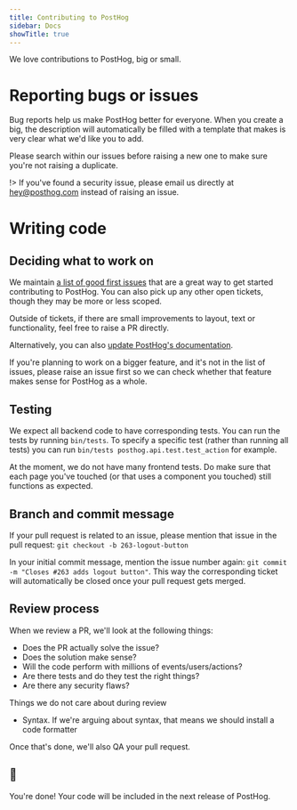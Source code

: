 ```yaml
---
title: Contributing to PostHog
sidebar: Docs
showTitle: true
---
```


We love contributions to PostHog, big or small.


# Reporting bugs or issues

Bug reports help us make PostHog better for everyone. When you create a big, the description will automatically be filled with a template that makes is very clear what we'd like you to add.

Please search within our issues before raising a new one to make sure you're not raising a duplicate.

!> If you've found a security issue, please email us directly at [hey@posthog.com](mailto:hey@posthog.com) instead of raising an issue.

# Writing code 

## Deciding what to work on

We maintain [a list of good first issues](https://github.com/PostHog/posthog/issues?q=is%3Aissue+is%3Aopen+label%3A%22good+first+issue%22) that are a great way to get started contributing to PostHog. You can also pick up any other open tickets, though they may be more or less scoped.

Outside of tickets, if there are small improvements to layout, text or functionality, feel free to raise a PR directly.

Alternatively, you can also [update PostHog's documentation](/../updating-documentation).

If you're planning to work on a bigger feature, and it's not in the list of issues, please raise an issue first so we can check whether that feature makes sense for PostHog as a whole.

## Testing

We expect all backend code to have corresponding tests. You can run the tests by running `bin/tests`. To specify a specific test (rather than running all tests) you can run `bin/tests posthog.api.test.test_action` for example.

At the moment, we do not have many frontend tests. Do make sure that each page you've touched (or that uses a component you touched) still functions as expected.

## Branch and commit message

If your pull request is related to an issue, please mention that issue in the pull request: `git checkout -b 263-logout-button`

In your initial commit message, mention the issue number again: `git commit -m "Closes #263 adds logout button"`. This way the corresponding ticket will automatically be closed once your pull request gets merged.

## Review process

When we review a PR, we'll look at the following things:
- Does the PR actually solve the issue?
- Does the solution make sense?
- Will the code perform with millions of events/users/actions?
- Are there tests and do they test the right things?
- Are there any security flaws?

Things we do not care about during review
- Syntax. If we're arguing about syntax, that means we should install a code formatter

Once that's done, we'll also QA your pull request.

## 🎉

You're done! Your code will be included in the next release of PostHog.
